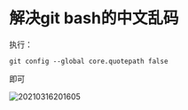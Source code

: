 # 解决git bash的中文乱码

执行：

```
git config --global core.quotepath false
```

即可

![20210316201605](https://cdn.jsdelivr.net/gh/leiyu1997/Blogs@master/Resources/pictures/20210316201605.png)